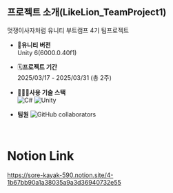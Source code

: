 ## 프로젝트 소개(LikeLion_TeamProject1)
멋쟁이사자처럼 유니티 부트캠프 4기 팀프로젝트

- **🌟유니티 버전**
  <br> Unity 6(6000.0.40f1)
  
- 🗓️**프로젝트 기간**
  <br> 2025/03/17 - 2025/03/31 (총 2주)

- 🧑🏻‍💻**사용 기술 스택**
  <br> ![C#](https://img.shields.io/badge/-C%23-239120?style=flat-square&logo=csharp&logoColor=white)
  ![Unity](https://img.shields.io/badge/-Unity-100000?style=flat-square&logo=unity&logoColor=white)

- **팀원**
![GitHub collaborators](https://img.shields.io/github/collaborators/YSB1026/LikeLion_TeamProject1)

<br>

# Notion Link
https://sore-kayak-590.notion.site/4-1b67bb90a1a38035a9a3d36940732e55
